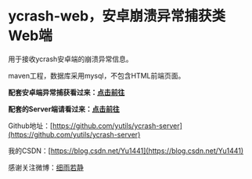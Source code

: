 # ycrash-web，安卓崩溃异常捕获类Web端

用于接收ycrash安卓端的崩溃异常信息。


maven工程，数据库采用mysql，不包含HTML前端页面。



**配套安卓端异常捕获看过来：[点击前往](https://github.com/yutils/ycrash)**

**配套的Server端请看过来：[点击前往](https://github.com/yutils/ycrash-server)**



Github地址：[https://github.com/yutils/ycrash-server](https://github.com/yutils/ycrash-server)

我的CSDN：[https://blog.csdn.net/Yu1441](https://blog.csdn.net/Yu1441)

感谢关注微博：[细雨若静](https://weibo.com/32005200)
